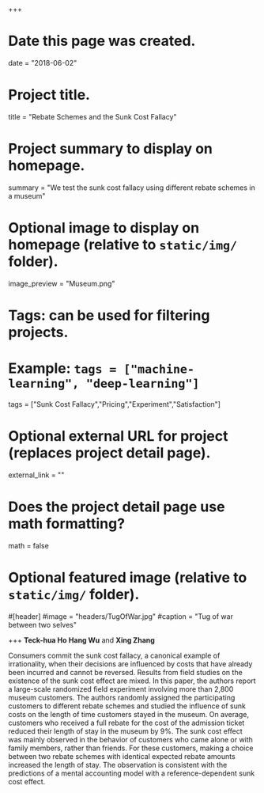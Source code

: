 +++
# Date this page was created.
date = "2018-06-02"

# Project title.
title = "Rebate Schemes and the Sunk Cost Fallacy"

# Project summary to display on homepage.
summary = "We test the sunk cost fallacy using different rebate schemes in a museum"

# Optional image to display on homepage (relative to `static/img/` folder).
image_preview = "Museum.png"

# Tags: can be used for filtering projects.
# Example: `tags = ["machine-learning", "deep-learning"]`
tags = ["Sunk Cost Fallacy","Pricing","Experiment","Satisfaction"]

# Optional external URL for project (replaces project detail page).
external_link = ""

# Does the project detail page use math formatting?
math = false

# Optional featured image (relative to `static/img/` folder).
#[header]
#image = "headers/TugOfWar.jpg"
#caption = "Tug of war between two selves"

+++
**Teck-hua Ho** **Hang Wu** and **Xing Zhang**

Consumers commit the sunk cost fallacy, a canonical example of irrationality, when their decisions are influenced by costs that have already been incurred and cannot be reversed. Results from field studies on the existence of the sunk cost effect are mixed. In this paper, the authors report a large-scale randomized field experiment involving more than 2,800 museum customers. The authors randomly assigned the participating customers to different rebate schemes and studied the influence of sunk costs on the length of time customers stayed in the museum. On average, customers who received a full rebate for the cost of the admission ticket reduced their length of stay in the museum by 9%. The sunk cost effect was mainly observed in the behavior of customers who came alone or with family members, rather than friends. For these customers, making a choice between two rebate schemes with identical expected rebate amounts increased the length of stay. The observation is consistent with the predictions of a mental accounting model with a reference-dependent sunk cost effect.